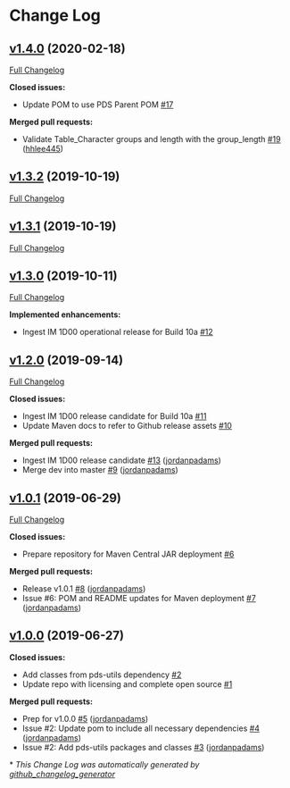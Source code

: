# Change Log

## [v1.4.0](https://github.com/NASA-PDS-Incubator/pds4-jparser/tree/v1.4.0) (2020-02-18)
[Full Changelog](https://github.com/NASA-PDS-Incubator/pds4-jparser/compare/v1.3.2...v1.4.0)

**Closed issues:**

- Update POM to use PDS Parent POM [\#17](https://github.com/NASA-PDS-Incubator/pds4-jparser/issues/17)

**Merged pull requests:**

- Validate Table\_Character groups and length with the group\_length [\#19](https://github.com/NASA-PDS-Incubator/pds4-jparser/pull/19) ([hhlee445](https://github.com/hhlee445))

## [v1.3.2](https://github.com/NASA-PDS-Incubator/pds4-jparser/tree/v1.3.2) (2019-10-19)
[Full Changelog](https://github.com/NASA-PDS-Incubator/pds4-jparser/compare/v1.3.1...v1.3.2)

## [v1.3.1](https://github.com/NASA-PDS-Incubator/pds4-jparser/tree/v1.3.1) (2019-10-19)
[Full Changelog](https://github.com/NASA-PDS-Incubator/pds4-jparser/compare/v1.3.0...v1.3.1)

## [v1.3.0](https://github.com/NASA-PDS-Incubator/pds4-jparser/tree/v1.3.0) (2019-10-11)
[Full Changelog](https://github.com/NASA-PDS-Incubator/pds4-jparser/compare/v1.2.0...v1.3.0)

**Implemented enhancements:**

- Ingest IM 1D00 operational release for Build 10a [\#12](https://github.com/NASA-PDS-Incubator/pds4-jparser/issues/12)

## [v1.2.0](https://github.com/NASA-PDS-Incubator/pds4-jparser/tree/v1.2.0) (2019-09-14)
[Full Changelog](https://github.com/NASA-PDS-Incubator/pds4-jparser/compare/v1.0.1...v1.2.0)

**Closed issues:**

- Ingest IM 1D00 release candidate for Build 10a [\#11](https://github.com/NASA-PDS-Incubator/pds4-jparser/issues/11)
- Update Maven docs to refer to Github release assets [\#10](https://github.com/NASA-PDS-Incubator/pds4-jparser/issues/10)

**Merged pull requests:**

- Ingest IM 1D00 release candidate [\#13](https://github.com/NASA-PDS-Incubator/pds4-jparser/pull/13) ([jordanpadams](https://github.com/jordanpadams))
- Merge dev into master [\#9](https://github.com/NASA-PDS-Incubator/pds4-jparser/pull/9) ([jordanpadams](https://github.com/jordanpadams))

## [v1.0.1](https://github.com/NASA-PDS-Incubator/pds4-jparser/tree/v1.0.1) (2019-06-29)
[Full Changelog](https://github.com/NASA-PDS-Incubator/pds4-jparser/compare/v1.0.0...v1.0.1)

**Closed issues:**

- Prepare repository for Maven Central JAR deployment [\#6](https://github.com/NASA-PDS-Incubator/pds4-jparser/issues/6)

**Merged pull requests:**

- Release v1.0.1 [\#8](https://github.com/NASA-PDS-Incubator/pds4-jparser/pull/8) ([jordanpadams](https://github.com/jordanpadams))
- Issue \#6: POM and README updates for Maven deployment [\#7](https://github.com/NASA-PDS-Incubator/pds4-jparser/pull/7) ([jordanpadams](https://github.com/jordanpadams))

## [v1.0.0](https://github.com/NASA-PDS-Incubator/pds4-jparser/tree/v1.0.0) (2019-06-27)
**Closed issues:**

- Add classes from pds-utils dependency [\#2](https://github.com/NASA-PDS-Incubator/pds4-jparser/issues/2)
- Update repo with licensing and complete open source [\#1](https://github.com/NASA-PDS-Incubator/pds4-jparser/issues/1)

**Merged pull requests:**

- Prep for v1.0.0 [\#5](https://github.com/NASA-PDS-Incubator/pds4-jparser/pull/5) ([jordanpadams](https://github.com/jordanpadams))
- Issue \#2: Update pom to include all necessary dependencies [\#4](https://github.com/NASA-PDS-Incubator/pds4-jparser/pull/4) ([jordanpadams](https://github.com/jordanpadams))
- Issue \#2: Add pds-utils packages and classes [\#3](https://github.com/NASA-PDS-Incubator/pds4-jparser/pull/3) ([jordanpadams](https://github.com/jordanpadams))



\* *This Change Log was automatically generated by [github_changelog_generator](https://github.com/skywinder/Github-Changelog-Generator)*